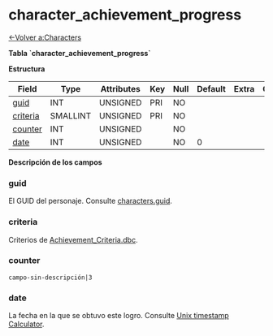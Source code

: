﻿# character\_achievement\_progress

[<-Volver a:Characters](database-characters.md)

**Tabla \`character\_achievement\_progress\`**

**Estructura**

| Field         | Type        | Attributes | Key | Null | Default | Extra | Comment |
| ------------- | ----------- | ---------- | --- | ---- | ------- | ----- | ------- |
| [guid][1]     | INT         | UNSIGNED   | PRI | NO   |         |       |         |
| [criteria][2] | SMALLINT    | UNSIGNED   | PRI | NO   |         |       |         |
| [counter][3]  | INT         | UNSIGNED   |     | NO   |         |       |         |
| [date][4]     | INT         | UNSIGNED   |     | NO   | 0       |       |         |

[1]: #guid
[2]: #criteria
[3]: #counter
[4]: #date

**Descripción de los campos**

### guid

El GUID del personaje. Consulte [characters.guid](characters#guid).

### criteria

Criterios de [Achievement\_Criteria.dbc](achievement_criteria).

### counter

`campo-sin-descripción|3`

### date

La fecha en la que se obtuvo este logro. Consulte [Unix timestamp Calculator](http://www.unixtimestamp.com/index.php).
